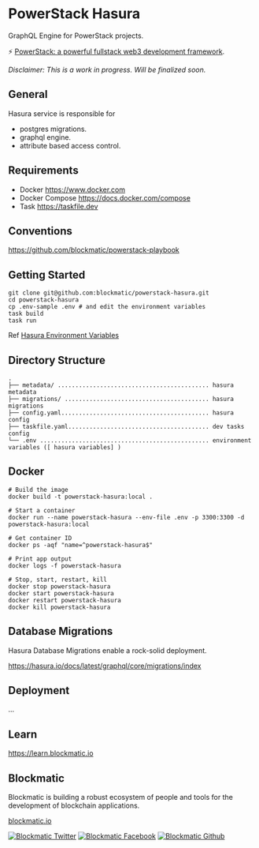 # PowerStack Hasura

GraphQL Engine for PowerStack projects.

⚡️ [PowerStack: a powerful fullstack web3 development framework](https://powerstack.xyz).

_Disclaimer: This is a work in progress. Will be finalized soon._

## General 

Hasura service is responsible for 

- postgres migrations.
- graphql engine.
- attribute based access control.

## Requirements

- Docker https://www.docker.com
- Docker Compose https://docs.docker.com/compose
- Task https://taskfile.dev

## Conventions

https://github.com/blockmatic/powerstack-playbook

## Getting Started

```
git clone git@github.com:blockmatic/powerstack-hasura.git
cd powerstack-hasura
cp .env-sample .env # and edit the environment variables
task build
task run
```

Ref [Hasura Environment Variables](https://hasura.io/docs/latest/graphql/core/hasura-cli/config-reference/#environment-variables)

## Directory Structure

```
.
├── metadata/ ........................................... hasura metadata
├── migrations/ ......................................... hasura migrations
├── config.yaml.......................................... hasura config
├── taskfile.yaml........................................ dev tasks config
└── .env ................................................ environment variables ([ hasura variables] )
```

## Docker

```
# Build the image
docker build -t powerstack-hasura:local .

# Start a container
docker run --name powerstack-hasura --env-file .env -p 3300:3300 -d powerstack-hasura:local

# Get container ID
docker ps -aqf "name=^powerstack-hasura$"

# Print app output
docker logs -f powerstack-hasura

# Stop, start, restart, kill
docker stop powerstack-hasura
docker start powerstack-hasura
docker restart powerstack-hasura
docker kill powerstack-hasura
```

## Database Migrations

Hasura Database Migrations enable a rock-solid deployment.

https://hasura.io/docs/latest/graphql/core/migrations/index

## Deployment

...

## Learn

https://learn.blockmatic.io

## Blockmatic

Blockmatic is building a robust ecosystem of people and tools for the development of blockchain applications.

[blockmatic.io](https://blockmatic.io)

<!-- Please don't remove this: Grab your social icons from https://github.com/carlsednaoui/gitsocial -->

<!-- display the social media buttons in your README -->

[![Blockmatic Twitter][1.1]][1]
[![Blockmatic Facebook][2.1]][2]
[![Blockmatic Github][3.1]][3]

<!-- links to social media icons -->
<!-- no need to change these -->

<!-- icons with padding -->

[1.1]: http://i.imgur.com/tXSoThF.png 'twitter icon with padding'
[2.1]: http://i.imgur.com/P3YfQoD.png 'facebook icon with padding'
[3.1]: http://i.imgur.com/0o48UoR.png 'github icon with padding'

<!-- icons without padding -->

[1.2]: http://i.imgur.com/wWzX9uB.png 'twitter icon without padding'
[2.2]: http://i.imgur.com/fep1WsG.png 'facebook icon without padding'
[3.2]: http://i.imgur.com/9I6NRUm.png 'github icon without padding'

<!-- links to your social media accounts -->
<!-- update these accordingly -->

[1]: http://www.twitter.com/blockmatic_io
[2]: http://fb.me/blockmatic.io
[3]: http://www.github.com/blockmatic

<!-- Please don't remove this: Grab your social icons from https://github.com/carlsednaoui/gitsocial -->

